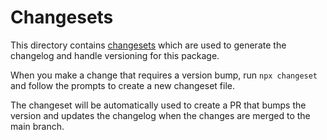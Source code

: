 # Changesets

This directory contains [changesets](https://github.com/changesets/changesets) which are used to generate the changelog and handle versioning for this package.

When you make a change that requires a version bump, run `npx changeset` and follow the prompts to create a new changeset file.

The changeset will be automatically used to create a PR that bumps the version and updates the changelog when the changes are merged to the main branch.
